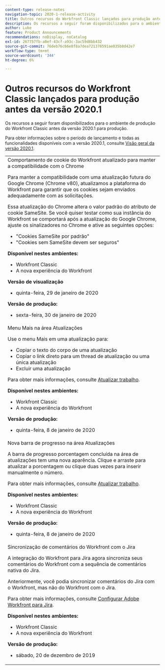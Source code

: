```yaml
---
content-type: release-notes
navigation-topic: 2020-1-release-activity
title: Outros recursos do Workfront Classic lançados para produção antes da versão 2020.1
description: Os recursos a seguir foram disponibilizados para o ambiente de produção do Workfront Classic antes da versão 2020.1 para produção.
author: Luke
feature: Product Announcements
recommendations: noDisplay, noCatalog
exl-id: 267757fb-a8ef-43cf-a93c-3ac59d8bb432
source-git-commit: 76deb76c66e8f8a7dea721378591ae035b8d42e7
workflow-type: tm+mt
source-wordcount: '344'
ht-degree: 6%

---
```


# Outros recursos do Workfront Classic lançados para produção antes da versão 2020.1

Os recursos a seguir foram disponibilizados para o ambiente de produção do Workfront Classic antes da versão 2020.1 para produção.

Para obter informações sobre o período de lançamento e todas as funcionalidades disponíveis com a versão 2020.1, consulte [Visão geral da versão 2020.1](../../../product-announcements/product-releases/2020.1-release-activity/2020.1-release-overview.md).

<table style="table-layout:auto"> 
 <col> 
 <tbody> 
  <tr data-mc-conditions=""> 
   <td> Comportamento de cookie do Workfront atualizado para manter a compatibilidade com o Chrome <p>Para manter a compatibilidade com uma atualização futura do Google Chrome (Chrome v80), atualizamos a plataforma do Workfront para garantir que os cookies sejam enviados adequadamente com as solicitações. </p> <p>Essa atualização do Chrome altera o valor padrão do atributo de cookie SameSite. Se você quiser testar como sua instância do Workfront se comportará após a atualização do Google Chrome, ajuste os sinalizadores no Chrome e ative as seguintes opções: </p> 
    <ul> 
     <li>"Cookies SameSite por padrão" </li> 
     <li>"Cookies sem SameSite devem ser seguros"</li> 
    </ul> 
    <div class="workfront_plans"> 
     <p><strong>Disponível nestes ambientes:</strong> </p> 
     <ul> 
      <li>Workfront Classic</li> 
      <li>A nova experiência do Workfront</li> 
     </ul> 
     <p><strong>Versão de visualização</strong> </p> 
     <ul> 
      <li>quinta-feira, 29 de janeiro de 2020</li> 
     </ul> 
     <p><strong>Versão de produção:</strong> </p> 
     <ul> 
      <li> sexta-feira, 30 de janeiro de 2020</li> 
     </ul> 
    </div> </td> 
  </tr> 
  <tr> 
   <td>Menu Mais na área Atualizações <p>Use o menu Mais em uma atualização para:</p> 
    <ul> 
     <li>Copiar o texto do corpo de uma atualização</li> 
     <li>Copiar o link direto para um thread de atualização ou uma única atualização</li> 
     <li>Excluir uma atualização</li> 
    </ul> <p>Para obter mais informações, consulte <a href="../../../workfront-basics/updating-work-items-and-viewing-updates/update-work.md" class="MCXref xref" xrefformat="{para}">Atualizar trabalho</a>.</p> 
    <div class="workfront_plans"> 
     <p><strong>Disponível nestes ambientes:</strong> </p> 
     <ul> 
      <li>Workfront Classic</li> 
      <li>A nova experiência do Workfront</li> 
     </ul> 
     <p><strong>Versão de produção:</strong> </p> 
     <ul> 
      <li> quinta-feira, 8 de janeiro de 2020</li> 
     </ul> 
    </div> </td> 
  </tr> 
  <tr data-mc-conditions=""> 
   <td>Nova barra de progresso na área Atualizações <p>A barra de progresso porcentagem concluída na área de atualizações tem uma nova aparência. Clique e arraste para atualizar a porcentagem ou clique duas vezes para inserir manualmente o número.</p> <p>Para obter mais informações, consulte <a href="../../../workfront-basics/updating-work-items-and-viewing-updates/update-work.md" class="MCXref xref" xrefformat="{para}">Atualizar trabalho</a>.</p> 
    <div class="workfront_plans"> 
     <p><strong>Disponível nestes ambientes:</strong> </p> 
     <ul> 
      <li>Workfront Classic</li> 
      <li>A nova experiência do Workfront</li> 
     </ul> 
     <p><strong>Versão de produção:</strong> </p> 
     <ul> 
      <li> quinta-feira, 8 de janeiro de 2020</li> 
     </ul> 
    </div> </td> 
  </tr> 
  <tr> 
   <td> Sincronização de comentários do Workfront com o Jira <p>A integração do Workfront para Jira agora sincroniza seus comentários do Workfront com a sequência de comentários nativa do Jira.</p> <p>Anteriormente, você podia sincronizar comentários do Jira com o Workfront, mas não do Workfront com o Jira. </p> <p>Para obter mais informações, consulte <a href="../../../workfront-integrations-and-apps/use-workfront-with-jira/configure-workfront-for-jira.md" class="MCXref xref" xrefformat="{para}">Configurar Adobe Workfront para Jira</a>.</p> 
    <div class="workfront_plans"> 
     <p><strong>Disponível nestes ambientes:</strong> </p> 
     <ul> 
      <li>Workfront Classic</li> 
      <li>A nova experiência do Workfront</li> 
     </ul> 
     <p><strong>Versão de produção:</strong> </p> 
     <ul> 
      <li> sábado, 20 de dezembro de 2019</li> 
     </ul> 
    </div> </td> 
  </tr> 
 </tbody> 
</table>
